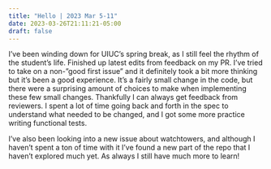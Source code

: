 ```yaml
---
title: "Hello | 2023 Mar 5-11"
date: 2023-03-26T21:11:21-05:00
draft: false
---
```


I’ve been winding down for UIUC’s spring break, as I still feel the rhythm of the student’s life. Finished up latest edits from feedback on my PR. I’ve tried to take on a non-”good first issue” and it definitely took a bit more thinking but it’s been a good experience. It’s a fairly small change in the code, but there were a surprising amount of choices to make when implementing these few small changes. Thankfully I can always get feedback from reviewers. I spent a lot of time going back and forth in the spec to understand what needed to be changed, and I got some more practice writing functional tests.

I’ve also been looking into a new issue about watchtowers, and although I haven’t spent a ton of time with it I’ve found a new part of the repo that I haven’t explored much yet. As always I still have much more to learn!

